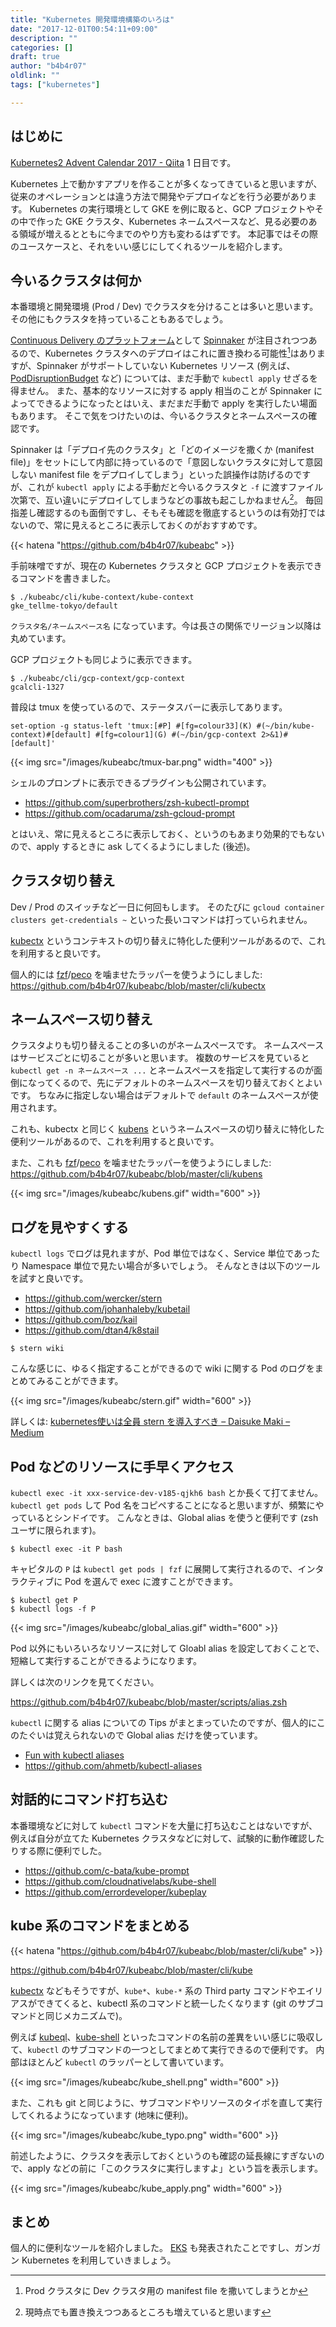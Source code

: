 ```yaml
---
title: "Kubernetes 開発環境構築のいろは"
date: "2017-12-01T00:54:11+09:00"
description: ""
categories: []
draft: true
author: "b4b4r07"
oldlink: ""
tags: ["kubernetes"]

---
```


## はじめに

[Kubernetes2 Advent Calendar 2017 - Qiita](https://qiita.com/advent-calendar/2017/kubernetes2) 1 日目です。

Kubernetes 上で動かすアプリを作ることが多くなってきていると思いますが、従来のオペレーションとは違う方法で開発やデプロイなどを行う必要があります。
Kubernetes の実行環境として GKE を例に取ると、GCP プロジェクトやその中で作った GKE クラスタ、Kubernetes ネームスペースなど、見る必要のある領域が増えるとともに今までのやり方も変わるはずです。
本記事ではその際のユースケースと、それをいい感じにしてくれるツールを紹介します。

## 今いるクラスタは何か

本番環境と開発環境 (Prod / Dev) でクラスタを分けることは多いと思います。
その他にもクラスタを持っていることもあるでしょう。

[Continuous Delivery のプラットフォーム](http://tech.mercari.com/entry/2017/08/21/092743)として [Spinnaker](https://www.spinnaker.io/) が注目されつつあるので、Kubernetes クラスタへのデプロイはこれに置き換わる可能性[^1]はありますが、Spinnaker がサポートしていない Kubernetes リソース (例えば、[PodDisruptionBudget](https://kubernetes.io/docs/concepts/workloads/pods/disruptions/) など) については、まだ手動で `kubectl apply` せざるを得ません。
また、基本的なリソースに対する apply 相当のことが Spinnaker によってできるようになったとはいえ、まだまだ手動で apply を実行したい場面もあります。
そこで気をつけたいのは、今いるクラスタとネームスペースの確認です。

Spinnaker は「デプロイ先のクラスタ」と「どのイメージを撒くか (manifest file)」をセットにして内部に持っているので「意図しないクラスタに対して意図しない manifest file をデプロイしてしまう」といった誤操作は防げるのですが、これが `kubectl apply` による手動だと今いるクラスタと `-f` に渡すファイル次第で、互い違いにデプロイしてしまうなどの事故も起こしかねません[^2]。
毎回指差し確認するのも面倒ですし、そもそも確認を徹底するというのは有効打ではないので、常に見えるところに表示しておくのがおすすめです。

{{< hatena "https://github.com/b4b4r07/kubeabc" >}}

手前味噌ですが、現在の Kubernetes クラスタと GCP プロジェクトを表示できるコマンドを書きました。

```console
$ ./kubeabc/cli/kube-context/kube-context
gke_tellme-tokyo/default
```

`クラスタ名/ネームスペース名` になっています。今は長さの関係でリージョン以降は丸めています。

GCP プロジェクトも同じように表示できます。

```console
$ ./kubeabc/cli/gcp-context/gcp-context
gcalcli-1327
```

普段は tmux を使っているので、ステータスバーに表示してあります。

```
set-option -g status-left 'tmux:[#P] #[fg=colour33](K) #(~/bin/kube-context)#[default] #[fg=colour1](G) #(~/bin/gcp-context 2>&1)#[default]'
```

{{< img src="/images/kubeabc/tmux-bar.png" width="400" >}}

シェルのプロンプトに表示できるプラグインも公開されています。

- https://github.com/superbrothers/zsh-kubectl-prompt
- https://github.com/ocadaruma/zsh-gcloud-prompt

とはいえ、常に見えるところに表示しておく、というのもあまり効果的でもないので、apply するときに ask してくるようにしました (後述)。

## クラスタ切り替え

Dev / Prod のスイッチなど一日に何回もします。
そのたびに `gcloud container clusters get-credentials ~` といった長いコマンドは打っていられません。

[kubectx](https://github.com/ahmetb/kubectx/blob/master/kubectx) というコンテキストの切り替えに特化した便利ツールがあるので、これを利用すると良いです。

個人的には [fzf](https://github.com/junegunn/fzf)/[peco](https://github.com/peco/peco) を噛ませたラッパーを使うようにしました: https://github.com/b4b4r07/kubeabc/blob/master/cli/kubectx

## ネームスペース切り替え

クラスタよりも切り替えることの多いのがネームスペースです。
ネームスペースはサービスごとに切ることが多いと思います。
複数のサービスを見ていると `kubectl get -n ネームスペース ...` とネームスペースを指定して実行するのが面倒になってくるので、先にデフォルトのネームスペースを切り替えておくとよいです。
ちなみに指定しない場合はデフォルトで `default` のネームスペースが使用されます。

これも、kubectx と同じく [kubens](https://github.com/ahmetb/kubectx/blob/master/kubens) というネームスペースの切り替えに特化した便利ツールがあるので、これを利用すると良いです。

また、これも [fzf](https://github.com/junegunn/fzf)/[peco](https://github.com/peco/peco) を噛ませたラッパーを使うようにしました: https://github.com/b4b4r07/kubeabc/blob/master/cli/kubens

{{< img src="/images/kubeabc/kubens.gif" width="600" >}}

## ログを見やすくする

`kubectl logs` でログは見れますが、Pod 単位ではなく、Service 単位であったり Namespace 単位で見たい場合が多いでしょう。
そんなときは以下のツールを試すと良いです。

- https://github.com/wercker/stern
- https://github.com/johanhaleby/kubetail
- https://github.com/boz/kail
- https://github.com/dtan4/k8stail

```console
$ stern wiki
```

こんな感じに、ゆるく指定することができるので wiki に関する Pod のログをまとめてみることができます。

{{< img src="/images/kubeabc/stern.gif" width="600" >}}

詳しくは: [kubernetes使いは全員 stern を導入すべき – Daisuke Maki – Medium](https://medium.com/@lestrrat/kubernetes使いは全員-stern-を導入すべき-bc9d3eb2c321/)

## Pod などのリソースに手早くアクセス

`kubectl exec -it xxx-service-dev-v185-qjkh6 bash` とか長くて打てません。
`kubectl get pods` して Pod 名をコピペすることになると思いますが、頻繁にやっているとシンドイです。
こんなときは、Global alias を使うと便利です (zsh ユーザに限られます)。

```console
$ kubectl exec -it P bash
```

キャピタルの `P` は `kubectl get pods | fzf` に展開して実行されるので、インタラクティブに Pod を選んで exec に渡すことができます。

```console
$ kubectl get P
$ kubectl logs -f P
```

{{< img src="/images/kubeabc/global_alias.gif" width="600" >}}

Pod 以外にもいろいろなリソースに対して Gloabl alias を設定しておくことで、短縮して実行することができるようになります。

詳しくは次のリンクを見てください。

https://github.com/b4b4r07/kubeabc/blob/master/scripts/alias.zsh

`kubectl` に関する alias についての Tips がまとまっていたのですが、個人的にこのたぐいは覚えられないので Global alias だけを使っています。

- [Fun with kubectl aliases](https://ahmet.im/blog/kubectl-aliases/)
- https://github.com/ahmetb/kubectl-aliases

## 対話的にコマンド打ち込む

本番環境などに対して `kubectl` コマンドを大量に打ち込むことはないですが、例えば自分が立てた Kubernetes クラスタなどに対して、試験的に動作確認したりする際に便利でした。

- https://github.com/c-bata/kube-prompt
- https://github.com/cloudnativelabs/kube-shell
- https://github.com/errordeveloper/kubeplay

## kube 系のコマンドをまとめる

{{< hatena "https://github.com/b4b4r07/kubeabc/blob/master/cli/kube" >}}

https://github.com/b4b4r07/kubeabc/blob/master/cli/kube

[kubectx](https://github.com/ahmetb/kubectx) などもそうですが、`kube*`、`kube-*` 系の Third party コマンドやエイリアスができてくると、kubectl 系のコマンドと統一したくなります (git のサブコマンドと同じメカニズムで)。

例えば [kubeql](https://github.com/saracen/kubeql)、[kube-shell](https://github.com/cloudnativelabs/kube-shell) といったコマンドの名前の差異をいい感じに吸収して、`kubectl` のサブコマンドの一つとしてまとめて実行できるので便利です。
内部はほとんど `kubectl` のラッパーとして書いています。

{{< img src="/images/kubeabc/kube_shell.png" width="600" >}}

また、これも git と同じように、サブコマンドやリソースのタイポを直して実行してくれるようになっています (地味に便利)。

{{< img src="/images/kubeabc/kube_typo.png" width="600" >}}

前述したように、クラスタを表示しておくというのも確認の延長線にすぎないので、apply などの前に「このクラスタに実行しますよ」という旨を表示します。

{{< img src="/images/kubeabc/kube_apply.png" width="600" >}}

## まとめ

個人的に便利なツールを紹介しました。
[EKS](https://aws.amazon.com/eks/) も発表されたことですし、ガンガン Kubernetes を利用していきましょう。

[^1]: Prod クラスタに Dev クラスタ用の manifest file を撒いてしまうとか
[^2]: 現時点でも置き換えつつあるところも増えていると思います
